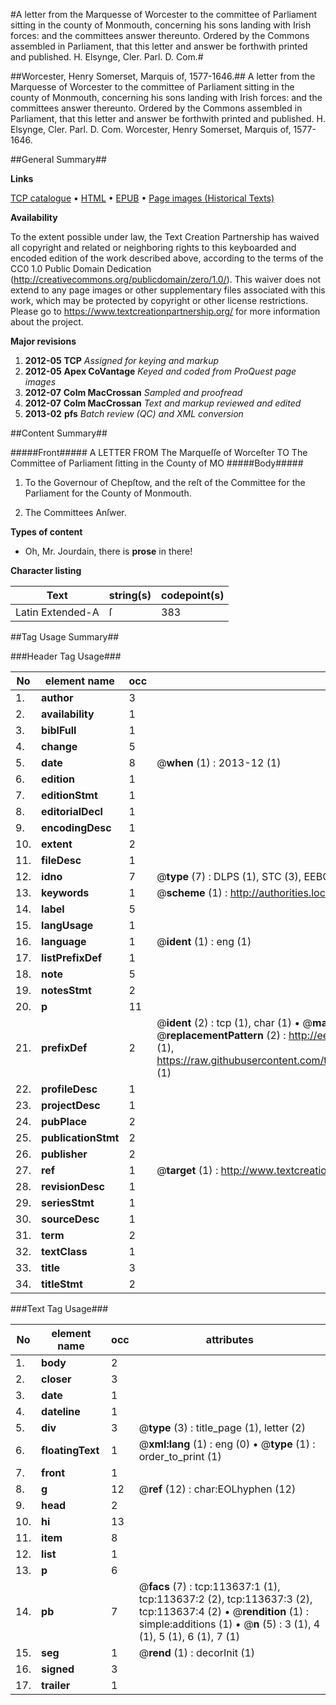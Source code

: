 #A letter from the Marquesse of Worcester to the committee of Parliament sitting in the county of Monmouth, concerning his sons landing with Irish forces: and the committees answer thereunto. Ordered by the Commons assembled in Parliament, that this letter and answer be forthwith printed and published. H. Elsynge, Cler. Parl. D. Com.#

##Worcester, Henry Somerset, Marquis of, 1577-1646.##
A letter from the Marquesse of Worcester to the committee of Parliament sitting in the county of Monmouth, concerning his sons landing with Irish forces: and the committees answer thereunto. Ordered by the Commons assembled in Parliament, that this letter and answer be forthwith printed and published. H. Elsynge, Cler. Parl. D. Com.
Worcester, Henry Somerset, Marquis of, 1577-1646.

##General Summary##

**Links**

[TCP catalogue](http://www.ota.ox.ac.uk/tcp/)  • 
[HTML](http://tei.it.ox.ac.uk/tcp/Texts-HTML/free/A96/A96910.html)  • 
[EPUB](http://tei.it.ox.ac.uk/tcp/Texts-EPUB/free/A96/A96910.epub) • 
[Page images (Historical Texts)](https://historicaltexts.jisc.ac.uk/eebo-99861500e)

**Availability**

To the extent possible under law, the Text Creation Partnership has waived all copyright and related or neighboring rights to this keyboarded and encoded edition of the work described above, according to the terms of the CC0 1.0 Public Domain Dedication (http://creativecommons.org/publicdomain/zero/1.0/). This waiver does not extend to any page images or other supplementary files associated with this work, which may be protected by copyright or other license restrictions. Please go to https://www.textcreationpartnership.org/ for more information about the project.

**Major revisions**

1. __2012-05__ __TCP__ *Assigned for keying and markup*
1. __2012-05__ __Apex CoVantage__ *Keyed and coded from ProQuest page images*
1. __2012-07__ __Colm MacCrossan__ *Sampled and proofread*
1. __2012-07__ __Colm MacCrossan__ *Text and markup reviewed and edited*
1. __2013-02__ __pfs__ *Batch review (QC) and XML conversion*

##Content Summary##

#####Front#####
 A LETTER FROM The Marqueſſe of Worceſter TO The Committee of Parliament ſitting in the County of MO
#####Body#####

1. To the Governour of Chepſtow, and the reſt of the Committee for the Parliament for the County of Monmouth.

1. The Committees Anſwer.

**Types of content**

  * Oh, Mr. Jourdain, there is **prose** in there!

**Character listing**


|Text|string(s)|codepoint(s)|
|---|---|---|
|Latin Extended-A|ſ|383|

##Tag Usage Summary##

###Header Tag Usage###

|No|element name|occ|attributes|
|---|---|---|---|
|1.|__author__|3||
|2.|__availability__|1||
|3.|__biblFull__|1||
|4.|__change__|5||
|5.|__date__|8| @__when__ (1) : 2013-12 (1)|
|6.|__edition__|1||
|7.|__editionStmt__|1||
|8.|__editorialDecl__|1||
|9.|__encodingDesc__|1||
|10.|__extent__|2||
|11.|__fileDesc__|1||
|12.|__idno__|7| @__type__ (7) : DLPS (1), STC (3), EEBO-CITATION (1), PROQUEST (1), VID (1)|
|13.|__keywords__|1| @__scheme__ (1) : http://authorities.loc.gov/ (1)|
|14.|__label__|5||
|15.|__langUsage__|1||
|16.|__language__|1| @__ident__ (1) : eng (1)|
|17.|__listPrefixDef__|1||
|18.|__note__|5||
|19.|__notesStmt__|2||
|20.|__p__|11||
|21.|__prefixDef__|2| @__ident__ (2) : tcp (1), char (1)  •  @__matchPattern__ (2) : ([0-9\-]+):([0-9IVX]+) (1), (.+) (1)  •  @__replacementPattern__ (2) : http://eebo.chadwyck.com/downloadtiff?vid=$1&page=$2 (1), https://raw.githubusercontent.com/textcreationpartnership/Texts/master/tcpchars.xml#$1 (1)|
|22.|__profileDesc__|1||
|23.|__projectDesc__|1||
|24.|__pubPlace__|2||
|25.|__publicationStmt__|2||
|26.|__publisher__|2||
|27.|__ref__|1| @__target__ (1) : http://www.textcreationpartnership.org/docs/. (1)|
|28.|__revisionDesc__|1||
|29.|__seriesStmt__|1||
|30.|__sourceDesc__|1||
|31.|__term__|2||
|32.|__textClass__|1||
|33.|__title__|3||
|34.|__titleStmt__|2||


###Text Tag Usage###

|No|element name|occ|attributes|
|---|---|---|---|
|1.|__body__|2||
|2.|__closer__|3||
|3.|__date__|1||
|4.|__dateline__|1||
|5.|__div__|3| @__type__ (3) : title_page (1), letter (2)|
|6.|__floatingText__|1| @__xml:lang__ (1) : eng (0)  •  @__type__ (1) : order_to_print (1)|
|7.|__front__|1||
|8.|__g__|12| @__ref__ (12) : char:EOLhyphen (12)|
|9.|__head__|2||
|10.|__hi__|13||
|11.|__item__|8||
|12.|__list__|1||
|13.|__p__|6||
|14.|__pb__|7| @__facs__ (7) : tcp:113637:1 (1), tcp:113637:2 (2), tcp:113637:3 (2), tcp:113637:4 (2)  •  @__rendition__ (1) : simple:additions (1)  •  @__n__ (5) : 3 (1), 4 (1), 5 (1), 6 (1), 7 (1)|
|15.|__seg__|1| @__rend__ (1) : decorInit (1)|
|16.|__signed__|3||
|17.|__trailer__|1||
